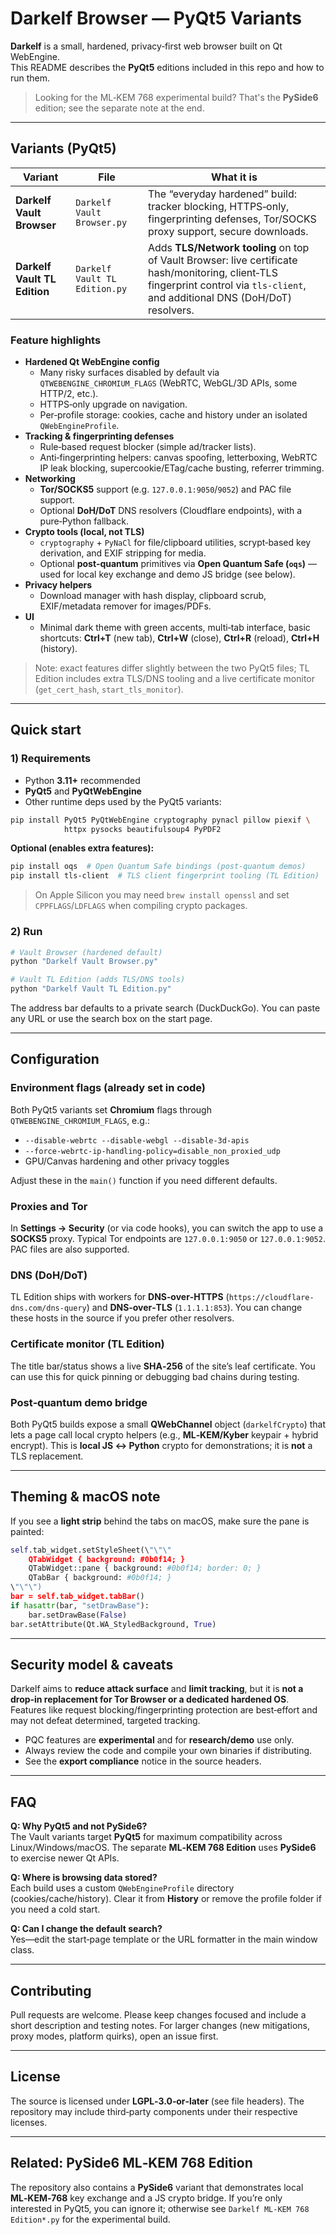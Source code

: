# Darkelf Browser — PyQt5 Variants

**Darkelf** is a small, hardened, privacy‑first web browser built on Qt WebEngine.  
This README describes the **PyQt5** editions included in this repo and how to run them.

> Looking for the ML‑KEM 768 experimental build? That's the **PySide6** edition; see the separate note at the end.

---

## Variants (PyQt5)

| Variant | File | What it is |
|---|---|---|
| **Darkelf Vault Browser** | `Darkelf Vault Browser.py` | The “everyday hardened” build: tracker blocking, HTTPS‑only, fingerprinting defenses, Tor/SOCKS proxy support, secure downloads. |
| **Darkelf Vault TL Edition** | `Darkelf Vault TL Edition.py` | Adds **TLS/Network tooling** on top of Vault Browser: live certificate hash/monitoring, client‑TLS fingerprint control via `tls-client`, and additional DNS (DoH/DoT) resolvers. |

### Feature highlights

- **Hardened Qt WebEngine config**
  - Many risky surfaces disabled by default via `QTWEBENGINE_CHROMIUM_FLAGS` (WebRTC, WebGL/3D APIs, some HTTP/2, etc.).
  - HTTPS‑only upgrade on navigation.
  - Per‑profile storage: cookies, cache and history under an isolated `QWebEngineProfile`.
- **Tracking & fingerprinting defenses**
  - Rule‑based request blocker (simple ad/tracker lists).
  - Anti‑fingerprinting helpers: canvas spoofing, letterboxing, WebRTC IP leak blocking, supercookie/ETag/cache busting, referrer trimming.
- **Networking**
  - **Tor/SOCKS5** support (e.g. `127.0.0.1:9050`/`9052`) and PAC file support.
  - Optional **DoH/DoT** DNS resolvers (Cloudflare endpoints), with a pure‑Python fallback.
- **Crypto tools (local, not TLS)**  
  - `cryptography` + `PyNaCl` for file/clipboard utilities, scrypt‑based key derivation, and EXIF stripping for media.
  - Optional **post‑quantum** primitives via **Open Quantum Safe (`oqs`)** — used for local key exchange and demo JS bridge (see below).
- **Privacy helpers**
  - Download manager with hash display, clipboard scrub, EXIF/metadata remover for images/PDFs.
- **UI**
  - Minimal dark theme with green accents, multi‑tab interface, basic shortcuts: **Ctrl+T** (new tab), **Ctrl+W** (close), **Ctrl+R** (reload), **Ctrl+H** (history).

> Note: exact features differ slightly between the two PyQt5 files; TL Edition includes extra TLS/DNS tooling and a live certificate monitor (`get_cert_hash`, `start_tls_monitor`).

---

## Quick start

### 1) Requirements

- Python **3.11+** recommended
- **PyQt5** and **PyQtWebEngine**
- Other runtime deps used by the PyQt5 variants:

```bash
pip install PyQt5 PyQtWebEngine cryptography pynacl pillow piexif \
            httpx pysocks beautifulsoup4 PyPDF2
```

**Optional (enables extra features):**

```bash
pip install oqs  # Open Quantum Safe bindings (post‑quantum demos)
pip install tls-client  # TLS client fingerprint tooling (TL Edition)
```

> On Apple Silicon you may need `brew install openssl` and set `CPPFLAGS`/`LDFLAGS` when compiling crypto packages.

### 2) Run

```bash
# Vault Browser (hardened default)
python "Darkelf Vault Browser.py"

# Vault TL Edition (adds TLS/DNS tools)
python "Darkelf Vault TL Edition.py"
```

The address bar defaults to a private search (DuckDuckGo). You can paste any URL or use the search box on the start page.

---

## Configuration

### Environment flags (already set in code)
Both PyQt5 variants set **Chromium** flags through `QTWEBENGINE_CHROMIUM_FLAGS`, e.g.:

- `--disable-webrtc --disable-webgl --disable-3d-apis`
- `--force-webrtc-ip-handling-policy=disable_non_proxied_udp`
- GPU/Canvas hardening and other privacy toggles

Adjust these in the `main()` function if you need different defaults.

### Proxies and Tor
In **Settings → Security** (or via code hooks), you can switch the app to use a **SOCKS5** proxy. Typical Tor endpoints are `127.0.0.1:9050` or `127.0.0.1:9052`. PAC files are also supported.

### DNS (DoH/DoT)
TL Edition ships with workers for **DNS‑over‑HTTPS** (`https://cloudflare-dns.com/dns-query`) and **DNS‑over‑TLS** (`1.1.1.1:853`). You can change these hosts in the source if you prefer other resolvers.

### Certificate monitor (TL Edition)
The title bar/status shows a live **SHA‑256** of the site’s leaf certificate. You can use this for quick pinning or debugging bad chains during testing.

### Post‑quantum demo bridge
Both PyQt5 builds expose a small **QWebChannel** object (`darkelfCrypto`) that lets a page call local crypto helpers (e.g., **ML‑KEM/Kyber** keypair + hybrid encrypt). This is **local JS ↔ Python** crypto for demonstrations; it is **not** a TLS replacement.

---

## Theming & macOS note

If you see a **light strip** behind the tabs on macOS, make sure the pane is painted:

```python
self.tab_widget.setStyleSheet(\"\"\"
    QTabWidget { background: #0b0f14; }
    QTabWidget::pane { background: #0b0f14; border: 0; }
    QTabBar { background: #0b0f14; }
\"\"\")
bar = self.tab_widget.tabBar()
if hasattr(bar, "setDrawBase"):
    bar.setDrawBase(False)
bar.setAttribute(Qt.WA_StyledBackground, True)
```

---

## Security model & caveats

Darkelf aims to **reduce attack surface** and **limit tracking**, but it is **not a drop‑in replacement for Tor Browser or a dedicated hardened OS**. Features like request blocking/fingerprinting protection are best‑effort and may not defeat determined, targeted tracking.

- PQC features are **experimental** and for **research/demo** use only.
- Always review the code and compile your own binaries if distributing.
- See the **export compliance** notice in the source headers.

---

## FAQ

**Q: Why PyQt5 and not PySide6?**  
The Vault variants target **PyQt5** for maximum compatibility across Linux/Windows/macOS. The separate **ML‑KEM 768 Edition** uses **PySide6** to exercise newer Qt APIs.

**Q: Where is browsing data stored?**  
Each build uses a custom `QWebEngineProfile` directory (cookies/cache/history). Clear it from **History** or remove the profile folder if you need a cold start.

**Q: Can I change the default search?**  
Yes—edit the start‑page template or the URL formatter in the main window class.

---

## Contributing

Pull requests are welcome. Please keep changes focused and include a short description and testing notes. For larger changes (new mitigations, proxy modes, platform quirks), open an issue first.

---

## License

The source is licensed under **LGPL‑3.0‑or‑later** (see file headers). The repository may include third‑party components under their respective licenses.

---

## Related: PySide6 ML‑KEM 768 Edition

The repository also contains a **PySide6** variant that demonstrates local **ML‑KEM‑768** key exchange and a JS crypto bridge. If you’re only interested in PyQt5, you can ignore it; otherwise see `Darkelf ML-KEM 768 Edition*.py` for the experimental build.
